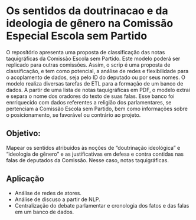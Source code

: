 # Os sentidos da doutrinacao e da ideologia de gênero na Comissão Especial Escola sem Partido

O reposítório apresenta uma proposta de classificação das notas taquigráficas da Comissão Escola sem Partido. Este modelo poderá ser replicado para outras comissões. Assim, o scrip é uma proposta de classificação, e tem como potencial, a análise de redes e flexibilidade para o acoplamento de dados, seja pelo ID do deputado ou por seus nomes. 
O modelo realiza diversas tarefas de ETL para a formação de um banco de dados.
A partir de uma lista de notas taquigráficas em PDF, o modelo extrai e separa o nome dos oradores do texto de suas falas.
Esse banco foi enrriquecido com dados referentes a religião dos parlamentares, se pertenciam a Comissão Escola sem Partido, bem como informações sobre o posicionamento, se favorável ou contrário ao projeto.

## Objetivo:

Mapear os sentidos atribuídos às noções de “doutrinação ideológica” e “ideologia de gênero” e as justificativas em defesa e contra contidas nas falas de deputados da Comissão. Nesse caso, notas taquigráficas.

## Aplicação

* Análise de redes de atores.
* Análise de discuso a partir de NLP.
* Centralização do debate parlamentar e cronologia dos fatos e das falas em um banco de dados.






